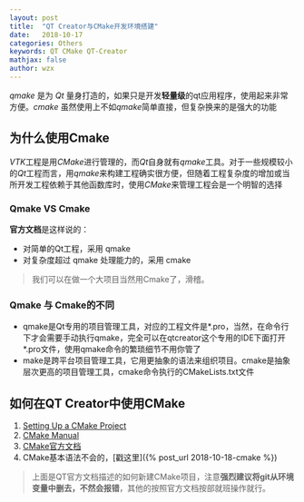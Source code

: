 ```yaml
---
layout: post
title:  "QT Creator与CMake开发环境搭建"
date:   2018-10-17
categories: Others
keywords: QT CMake QT-Creator
mathjax: false
author: wzx
---
```


*qmake* 是为 *Qt* 量身打造的，如果只是开发**轻量级**的qt应用程序，使用起来非常方便。*cmake* 虽然使用上不如*qmake*简单直接，但复杂换来的是强大的功能





## 为什么使用Cmake
*VTK*工程是用*CMake*进行管理的，而*Qt*自身就有*qmake*工具。对于一些规模较小的*Qt*工程而言，用*qmake*来构建工程确实很方便，但随着工程复杂度的增加或当所开发工程依赖于其他函数库时，使用*CMake*来管理工程会是一个明智的选择

### Qmake VS Cmake
**官方文档**是这样说的：
* 对简单的Qt工程，采用 qmake
* 对复杂度超过 qmake 处理能力的，采用 cmake
> 我们可以在做一个大项目当然用Cmake了，滑稽。

### Qmake 与 Cmake的不同
* qmake是Qt专用的项目管理工具，对应的工程文件是\*.pro，当然，在命令行下才会需要手动执行qmake，完全可以在qtcreator这个专用的IDE下面打开\*.pro文件，使用qmake命令的繁琐细节不用你管了
* make是跨平台项目管理工具，它用更抽象的语法来组织项目。cmake是抽象层次更高的项目管理工具，cmake命令执行的CMakeLists.txt文件

## 如何在QT Creator中使用CMake
1. [Setting Up a CMake Project](https://doc-snapshots.qt.io/qtcreator-4.0/creator-project-cmake.html)
2. [CMake Manual](http://doc.qt.io/qt-5/cmake-manual.html)
3. [CMake官方文档](https://cmake.org/cmake/help/v3.12/)
4. CMake基本语法不会的，[戳这里]({% post_url 2018-10-18-cmake %})
> 上面是QT官方文档描述的如何新建CMake项目，注意**强烈建议将git从环境变量中删去，不然会报错**，其他的按照官方文档按部就班操作就行。
